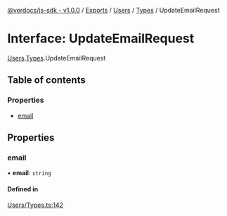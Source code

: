 [@verdocs/js-sdk - v1.0.0](../README.md) / [Exports](../modules.md) / [Users](../modules/Users.md) / [Types](../modules/Users.Types.md) / UpdateEmailRequest

# Interface: UpdateEmailRequest

[Users](../modules/Users.md).[Types](../modules/Users.Types.md).UpdateEmailRequest

## Table of contents

### Properties

- [email](Users.Types.UpdateEmailRequest.md#email)

## Properties

### email

• **email**: `string`

#### Defined in

[Users/Types.ts:142](https://github.com/Verdocs/js-sdk/blob/4c3fec6/src/Users/Types.ts#L142)

